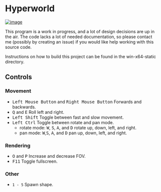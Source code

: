 # Hyperworld
[![image](https://github.com/patowen/hyperworld/assets/37588844/97efb41a-4ae8-4c1d-a4bb-3c935bf2614c)](https://youtu.be/Fkyq9AxCcBs?si=RGCMwWRw0cUjR2bO)

This program is a work in progress, and a lot of design decisions are up in the
air. The code lacks a lot of needed documentation, so please contact me (possibly by
creating an issue) if you would like help working with this source code.

Instructions on how to build this project can be found in the win-x64-static directory.


## Controls

### Movement

* <kbd>Left Mouse Button</kbd> and <kbd>Right Mouse Button</kbd> Forwards and backwards.
* <kbd>Q</kbd> and <kbd>E</kbd> Roll left and right.
* <kbd>Left Shift</kbd> Toggle between fast and slow movement.
* <kbd>Left Ctrl</kbd> Toggle between rotate and pan mode.
  * rotate mode: <kbd>W</kbd>, <kbd>S</kbd>, <kbd>A</kbd>, and <kbd>D</kbd> rotate up, down, left, and right.
  * pan mode: <kbd>W</kbd>,<kbd>S</kbd>, <kbd>A</kbd>, and <kbd>D</kbd> pan up, down, left, and right.

### Rendering
* <kbd>O</kbd> and <kbd>P</kbd> Increase and decrease FOV.
* <kbd>F11</kbd> Toggle fullscreen.

### Other
* `1 - 5` Spawn shape.
